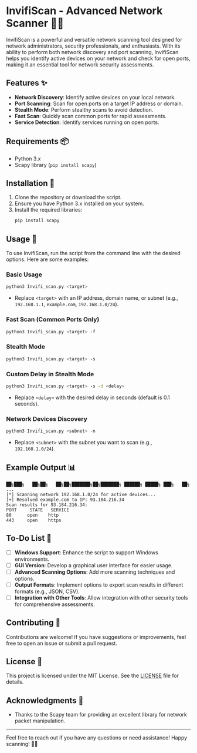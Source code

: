 # InvifiScan - Advanced Network Scanner 🕵️‍♂️

InvifiScan is a powerful and versatile network scanning tool designed for network administrators, security professionals, and enthusiasts. With its ability to perform both network discovery and port scanning, InvifiScan helps you identify active devices on your network and check for open ports, making it an essential tool for network security assessments.

## Features ✨
- **Network Discovery**: Identify active devices on your local network.
- **Port Scanning**: Scan for open ports on a target IP address or domain.
- **Stealth Mode**: Perform stealthy scans to avoid detection.
- **Fast Scan**: Quickly scan common ports for rapid assessments.
- **Service Detection**: Identify services running on open ports.

## Requirements 📦
- Python 3.x
- Scapy library (`pip install scapy`)

## Installation 🚀
1. Clone the repository or download the script.
2. Ensure you have Python 3.x installed on your system.
3. Install the required libraries:
   ```bash
   pip install scapy
   ```

## Usage 📖
To use InvifiScan, run the script from the command line with the desired options. Here are some examples:

### Basic Usage
```bash
python3 Invifi_scan.py <target>
```
- Replace `<target>` with an IP address, domain name, or subnet (e.g., `192.168.1.1`, `example.com`, `192.168.1.0/24`).

### Fast Scan (Common Ports Only)
```bash
python3 Invifi_scan.py <target> -f
```

### Stealth Mode
```bash
python3 Invifi_scan.py <target> -s
```

### Custom Delay in Stealth Mode
```bash
python3 Invifi_scan.py <target> -s -d <delay>
```
- Replace `<delay>` with the desired delay in seconds (default is 0.1 seconds).

### Network Devices Discovery
```bash
python3 Invifi_scan.py <subnet> -n
```
- Replace `<subnet>` with the subnet you want to scan (e.g., `192.168.1.0/24`).

## Example Output 📊
```
██╗███╗   ██╗██╗   ██╗██╗███████╗██╗███████╗ ██████╗ █████╗ ███╗   ██╗
...
[*] Scanning network 192.168.1.0/24 for active devices...
[+] Resolved example.com to IP: 93.184.216.34
Scan results for 93.184.216.34:
PORT     STATE   SERVICE
80      open    http
443     open    https
```

## To-Do List 📝
- [ ] **Windows Support**: Enhance the script to support Windows environments.
- [ ] **GUI Version**: Develop a graphical user interface for easier usage.
- [ ] **Advanced Scanning Options**: Add more scanning techniques and options.
- [ ] **Output Formats**: Implement options to export scan results in different formats (e.g., JSON, CSV).
- [ ] **Integration with Other Tools**: Allow integration with other security tools for comprehensive assessments.

## Contributing 🤝
Contributions are welcome! If you have suggestions or improvements, feel free to open an issue or submit a pull request.

## License 📄
This project is licensed under the MIT License. See the [LICENSE](LICENSE) file for details.

## Acknowledgments 🙏
- Thanks to the Scapy team for providing an excellent library for network packet manipulation.

---

Feel free to reach out if you have any questions or need assistance! Happy scanning! 🕵️‍♀️
